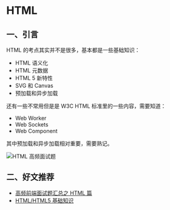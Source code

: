 # HTML

## 一、引言

HTML 的考点其实并不是很多，基本都是一些基础知识：

* HTML 语义化
* HTML 元数据
* HTML 5 新特性
* SVG 和 Canvas
* 预加载和异步加载

还有一些不常用但是是 W3C HTML 标准里的一些内容，需要知道：

* Web Worker
* Web Sockets
* Web Component

其中预加载和异步加载相对重要，需要熟记。

![HTML 高频面试题](https://p3-juejin.byteimg.com/tos-cn-i-k3u1fbpfcp/a18f8caac72c44ccb29197298f65809e\~tplv-k3u1fbpfcp-zoom-in-crop-mark:1304:0:0:0.awebp)

## 二、好文推荐

* [高频前端面试题汇总之 HTML 篇](https://juejin.cn/post/6905294475539513352)
* [HTML/HTML5 基础知识](https://juejin.cn/post/6940881373531996191)
